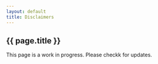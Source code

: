 ```yaml
---
layout: default
title: Disclaimers
---
```


## {{ page.title }}

This page is a work in progress. Please checkk for updates.